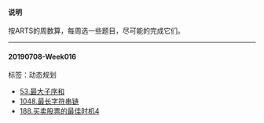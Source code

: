 #### 说明
按ARTS的周数算，每周选一些题目，尽可能的完成它们。

---



#### 20190708-Week016

标签：动态规划

- [53.最大子序和](https://leetcode-cn.com/problems/maximum-subarray/)
- [1048.最长字符串链](https://leetcode-cn.com/problems/longest-string-chain/)
- [188.买卖股票的最佳时机4](https://leetcode-cn.com/problems/best-time-to-buy-and-sell-stock-iv/)
